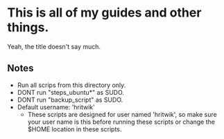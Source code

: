 # This is all of my guides and other things.

Yeah, the title doesn't say much.

## Notes

- Run all scrips from this directory only.
- DONT run "steps_ubuntu*" as SUDO.
- DONT run "backup_script" as SUDO.
- Default username: 'hritwik'
    - These scripts are designed for user named 'hritwik', so make sure your user name is this before running these scripts or change the $HOME location in these scripts.
